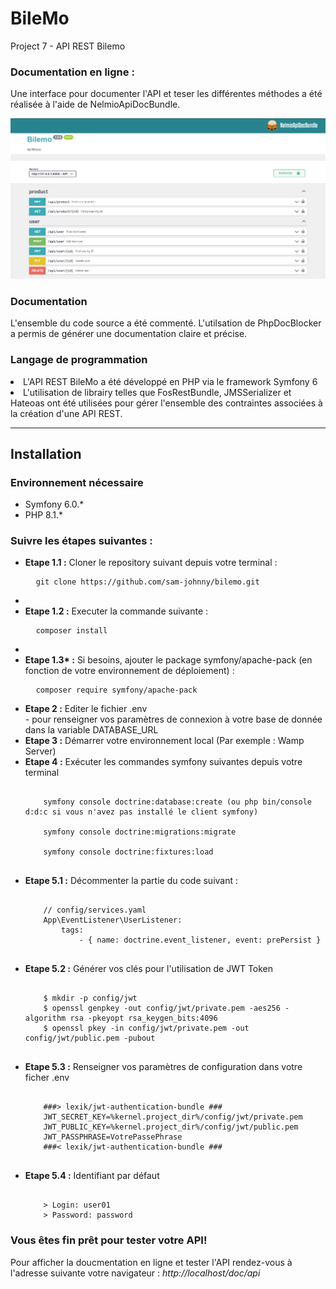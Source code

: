 # BileMo
Project 7 - API REST Bilemo

<h3>Documentation en ligne :</h3>
<p>Une interface pour documenter l'API et teser les différentes méthodes a été réalisée à l'aide de NelmioApiDocBundle.</p>

![ScreenShot](apidoc.PNG)

<h3>Documentation</h3>
<p>L'ensemble du code source a été commenté. L'utilsation de PhpDocBlocker a permis de générer une documentation claire et précise.</p>

<h3>Langage de programmation</h3>

<ul>
</ul>
<li>L'API REST BileMo a été développé en PHP via le framework Symfony 6</li>
<li>L'utilisation de librairy telles que FosRestBundle, JMSSerializer et Hateoas ont été utilisées pour gérer l'ensemble des contraintes associées à la création d'une API REST.

<hr>
<h2>Installation</h2>
<h3>Environnement nécessaire</h3>
<ul>
  <li>Symfony 6.0.*</li>
  <li>PHP 8.1.*</li>
</ul>
<h3>Suivre les étapes suivantes :</h3>
<ul>
  <li><b>Etape 1.1 :</b> Cloner le repository suivant depuis votre terminal :</li>
  <pre>
  <code>git clone https://github.com/sam-johnny/bilemo.git</code></pre>     
  <li>
   <li><b>Etape 1.2 :</b> Executer la commande suivante :</li>
  <pre>
  <code>composer install</code></pre>     
  <li>
    <li><b>Etape 1.3* :</b> Si besoins, ajouter le package symfony/apache-pack (en fonction de votre environnement de déploiement) :</li>
  <pre>
  <code>composer require symfony/apache-pack</code></pre>     
  <li><b>Etape 2 :</b> Editer le fichier .env </li>
    - pour renseigner vos paramètres de connexion à votre base de donnée dans la variable DATABASE_URL
  <li><b>Etape 3 :</b> Démarrer votre environnement local (Par exemple : Wamp Server)</li>
  <li><b>Etape 4 :</b> Exécuter les commandes symfony suivantes depuis votre terminal</li>
  <pre><code>
    symfony console doctrine:database:create (ou php bin/console d:d:c si vous n'avez pas installé le client symfony)<br/>
    symfony console doctrine:migrations:migrate<br/>
    symfony console doctrine:fixtures:load 
  </code></pre>
  <li><b>Etape 5.1 :</b> Décommenter la partie du code suivant :</li>
  <pre><code>
    // config/services.yaml
    App\EventListener\UserListener:
        tags:
            - { name: doctrine.event_listener, event: prePersist }
  </code></pre>
<li><b>Etape 5.2 :</b> Générer vos clés pour l'utilisation de JWT Token</li>
  <pre><code>
    $ mkdir -p config/jwt
    $ openssl genpkey -out config/jwt/private.pem -aes256 -algorithm rsa -pkeyopt rsa_keygen_bits:4096
    $ openssl pkey -in config/jwt/private.pem -out config/jwt/public.pem -pubout
  </code></pre>
  <li><b>Etape 5.3 :</b> Renseigner vos paramètres de configuration dans votre ficher .env</li>
  <pre><code>
    ###> lexik/jwt-authentication-bundle ###
    JWT_SECRET_KEY=%kernel.project_dir%/config/jwt/private.pem
    JWT_PUBLIC_KEY=%kernel.project_dir%/config/jwt/public.pem
    JWT_PASSPHRASE=VotrePassePhrase
    ###< lexik/jwt-authentication-bundle ###
  </code></pre>
  <li><b>Etape 5.4 :</b> Identifiant par défaut </li>
  <pre><code>
    > Login: user01
    > Password: password
</code></pre>
</ul>

<h3>Vous êtes fin prêt pour tester votre API!</h3>
<p>Pour afficher la doucmentation en ligne et tester l'API rendez-vous à l'adresse suivante votre navigateur : <em>http://localhost/doc/api</em></p>